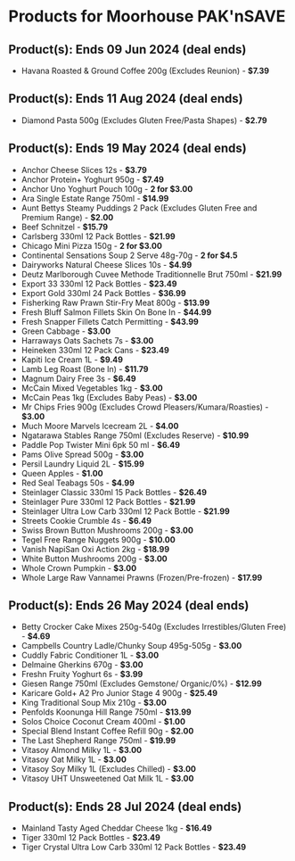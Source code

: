# Products for Moorhouse PAK'nSAVE

## Product(s): Ends 09 Jun 2024 (deal ends)
- Havana Roasted & Ground Coffee 200g (Excludes Reunion) - **$7.39**

## Product(s): Ends 11 Aug 2024 (deal ends)
- Diamond Pasta 500g (Excludes Gluten Free/Pasta Shapes) - **$2.79**

## Product(s): Ends 19 May 2024 (deal ends)
- Anchor Cheese Slices 12s - **$3.79**
- Anchor Protein+ Yoghurt 950g - **$7.49**
- Anchor Uno Yoghurt Pouch 100g - **2 for $3.00**
- Ara Single Estate Range 750ml - **$14.99**
- Aunt Bettys Steamy Puddings 2 Pack (Excludes Gluten Free and Premium Range) - **$2.00**
- Beef Schnitzel - **$15.79**
- Carlsberg 330ml 12 Pack Bottles - **$21.99**
- Chicago Mini Pizza 150g - **2 for $3.00**
- Continental Sensations Soup 2 Serve 48g-70g - **2 for $4.5**
- Dairyworks Natural Cheese Slices 10s - **$4.99**
- Deutz Marlborough Cuvee Methode Traditionnelle Brut 750ml - **$21.99**
- Export 33 330ml 12 Pack Bottles - **$23.49**
- Export Gold 330ml 24 Pack Bottles - **$36.99**
- Fisherking Raw Prawn Stir-Fry Meat 800g - **$13.99**
- Fresh Bluff Salmon Fillets Skin On Bone In - **$44.99**
- Fresh Snapper Fillets Catch Permitting - **$43.99**
- Green Cabbage - **$3.00**
- Harraways Oats Sachets 7s - **$3.00**
- Heineken 330ml 12 Pack Cans - **$23.49**
- Kapiti Ice Cream 1L - **$9.49**
- Lamb Leg Roast (Bone In) - **$11.79**
- Magnum Dairy Free 3s - **$6.49**
- McCain Mixed Vegetables 1kg - **$3.00**
- McCain Peas 1kg (Excludes Baby Peas) - **$3.00**
- Mr Chips Fries 900g (Excludes Crowd Pleasers/Kumara/Roasties) - **$3.00**
- Much Moore Marvels Icecream 2L - **$4.00**
- Ngatarawa Stables Range 750ml (Excludes Reserve) - **$10.99**
- Paddle Pop Twister Mini 6pk 50 ml - **$6.49**
- Pams Olive Spread 500g - **$3.00**
- Persil Laundry Liquid 2L - **$15.99**
- Queen Apples - **$1.00**
- Red Seal Teabags 50s - **$4.99**
- Steinlager Classic 330ml 15 Pack Bottles - **$26.49**
- Steinlager Pure 330ml 12 Pack Bottles - **$21.99**
- Steinlager Ultra Low Carb 330ml 12 Pack Bottle - **$21.99**
- Streets Cookie Crumble 4s - **$6.49**
- Swiss Brown Button Mushrooms 200g - **$3.00**
- Tegel Free Range Nuggets 900g - **$10.00**
- Vanish NapiSan Oxi Action 2kg - **$18.99**
- White Button Mushrooms 200g - **$3.00**
- Whole Crown Pumpkin - **$3.00**
- Whole Large Raw Vannamei Prawns (Frozen/Pre-frozen) - **$17.99**

## Product(s): Ends 26 May 2024 (deal ends)
- Betty Crocker Cake Mixes 250g-540g (Excludes Irrestibles/Gluten Free) - **$4.69**
- Campbells Country Ladle/Chunky Soup 495g-505g - **$3.00**
- Cuddly Fabric Conditioner 1L - **$3.00**
- Delmaine Gherkins 670g - **$3.00**
- Freshn Fruity Yoghurt 6s - **$3.99**
- Giesen Range 750ml (Excludes Gemstone/ Organic/0%) - **$12.99**
- Karicare Gold+ A2 Pro Junior Stage 4 900g - **$25.49**
- King Traditional Soup Mix 210g - **$3.00**
- Penfolds Koonunga Hill Range 750ml - **$13.99**
- Solos Choice Coconut Cream 400ml - **$1.00**
- Special Blend Instant Coffee Refill 90g - **$2.00**
- The Last Shepherd Range 750ml - **$19.99**
- Vitasoy Almond Milky 1L - **$3.00**
- Vitasoy Oat Milky 1L - **$3.00**
- Vitasoy Soy Milky 1L (Excludes Chilled) - **$3.00**
- Vitasoy UHT Unsweetened Oat Milk 1L - **$3.00**

## Product(s): Ends 28 Jul 2024 (deal ends)
- Mainland Tasty Aged Cheddar Cheese 1kg - **$16.49**
- Tiger 330ml 12 Pack Bottles - **$23.49**
- Tiger Crystal Ultra Low Carb 330ml 12 Pack Bottles - **$23.49**

